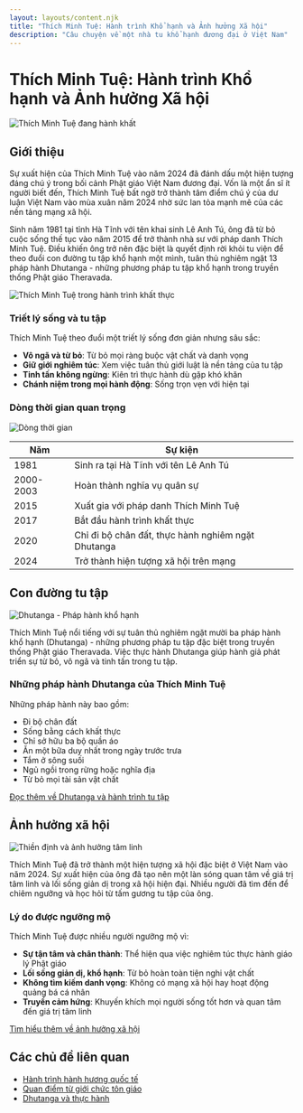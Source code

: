 ```yaml
---
layout: layouts/content.njk
title: "Thích Minh Tuệ: Hành trình Khổ hạnh và Ảnh hưởng Xã hội"
description: "Câu chuyện về một nhà tu khổ hạnh đương đại ở Việt Nam"
---
```


# Thích Minh Tuệ: Hành trình Khổ hạnh và Ảnh hưởng Xã hội

![Thích Minh Tuệ đang hành khất](/images/thich-minh-tue/main.jpg)

## Giới thiệu

Sự xuất hiện của Thích Minh Tuệ vào năm 2024 đã đánh dấu một hiện tượng đáng chú ý trong bối cảnh Phật giáo Việt Nam đương đại. Vốn là một ẩn sĩ ít người biết đến, Thích Minh Tuệ bất ngờ trở thành tâm điểm chú ý của dư luận Việt Nam vào mùa xuân năm 2024 nhờ sức lan tỏa mạnh mẽ của các nền tảng mạng xã hội.

Sinh năm 1981 tại tỉnh Hà Tĩnh với tên khai sinh Lê Anh Tú, ông đã từ bỏ cuộc sống thế tục vào năm 2015 để trở thành nhà sư với pháp danh Thích Minh Tuệ. Điều khiến ông trở nên đặc biệt là quyết định rời khỏi tu viện để theo đuổi con đường tu tập khổ hạnh một mình, tuân thủ nghiêm ngặt 13 pháp hành Dhutanga - những phương pháp tu tập khổ hạnh trong truyền thống Phật giáo Theravada.

![Thích Minh Tuệ trong hành trình khất thực](/images/thich-minh-tue/main.jpg)

### Triết lý sống và tu tập

Thích Minh Tuệ theo đuổi một triết lý sống đơn giản nhưng sâu sắc:

- **Vô ngã và từ bỏ**: Từ bỏ mọi ràng buộc vật chất và danh vọng
- **Giữ giới nghiêm túc**: Xem việc tuân thủ giới luật là nền tảng của tu tập
- **Tinh tấn không ngừng**: Kiên trì thực hành dù gặp khó khăn
- **Chánh niệm trong mọi hành động**: Sống trọn vẹn với hiện tại

### Dòng thời gian quan trọng

<div class="flex flex-col md:flex-row items-center md:items-start gap-4 mb-6">
  <div class="md:w-1/3">
    <img src="/images/thich-minh-tue/additional/timeline.svg" alt="Dòng thời gian" class="mx-auto w-40 h-40">
  </div>
  <div class="md:w-2/3">
    <table>
      <thead>
        <tr>
          <th>Năm</th>
          <th>Sự kiện</th>
        </tr>
      </thead>
      <tbody>
        <tr>
          <td>1981</td>
          <td>Sinh ra tại Hà Tĩnh với tên Lê Anh Tú</td>
        </tr>
        <tr>
          <td>2000-2003</td>
          <td>Hoàn thành nghĩa vụ quân sự</td>
        </tr>
        <tr>
          <td>2015</td>
          <td>Xuất gia với pháp danh Thích Minh Tuệ</td>
        </tr>
        <tr>
          <td>2017</td>
          <td>Bắt đầu hành trình khất thực</td>
        </tr>
        <tr>
          <td>2020</td>
          <td>Chỉ đi bộ chân đất, thực hành nghiêm ngặt Dhutanga</td>
        </tr>
        <tr>
          <td>2024</td>
          <td>Trở thành hiện tượng xã hội trên mạng</td>
        </tr>
      </tbody>
    </table>
  </div>
</div>

## Con đường tu tập

<div class="flex flex-col md:flex-row items-center gap-6 mb-6">
  <div class="md:w-1/3">
    <img src="/images/thich-minh-tue/additional/dhutanga.svg" alt="Dhutanga - Pháp hành khổ hạnh" class="mx-auto w-40 h-40">
  </div>
  <div class="md:w-2/3">
    <p>Thích Minh Tuệ nổi tiếng với sự tuân thủ nghiêm ngặt mười ba pháp hành khổ hạnh (Dhutanga) - những phương pháp tu tập đặc biệt trong truyền thống Phật giáo Theravada. Việc thực hành Dhutanga giúp hành giả phát triển sự từ bỏ, vô ngã và tinh tấn trong tu tập.</p>
  </div>
</div>

### Những pháp hành Dhutanga của Thích Minh Tuệ

Những pháp hành này bao gồm:

- Đi bộ chân đất
- Sống bằng cách khất thực
- Chỉ sở hữu ba bộ quần áo
- Ăn một bữa duy nhất trong ngày trước trưa
- Tắm ở sông suối
- Ngủ ngồi trong rừng hoặc nghĩa địa
- Từ bỏ mọi tài sản vật chất

[Đọc thêm về Dhutanga và hành trình tu tập](/content/thich-minh-tue/hanh-trinh)

## Ảnh hưởng xã hội

<div class="flex flex-col md:flex-row items-center gap-6 mb-6">
  <div class="md:w-1/3">
    <img src="/images/thich-minh-tue/additional/meditation.svg" alt="Thiền định và ảnh hưởng tâm linh" class="mx-auto w-40 h-40">
  </div>
  <div class="md:w-2/3">
    <p>Thích Minh Tuệ đã trở thành một hiện tượng xã hội đặc biệt ở Việt Nam vào năm 2024. Sự xuất hiện của ông đã tạo nên một làn sóng quan tâm về giá trị tâm linh và lối sống giản dị trong xã hội hiện đại. Nhiều người đã tìm đến để chiêm ngưỡng và học hỏi từ tấm gương tu tập của ông.</p>
  </div>
</div>

### Lý do được ngưỡng mộ

Thích Minh Tuệ được nhiều người ngưỡng mộ vì:

- **Sự tận tâm và chân thành**: Thể hiện qua việc nghiêm túc thực hành giáo lý Phật giáo
- **Lối sống giản dị, khổ hạnh**: Từ bỏ hoàn toàn tiện nghi vật chất
- **Không tìm kiếm danh vọng**: Không có mạng xã hội hay hoạt động quảng bá cá nhân
- **Truyền cảm hứng**: Khuyến khích mọi người sống tốt hơn và quan tâm đến giá trị tâm linh

[Tìm hiểu thêm về ảnh hưởng xã hội](/content/thich-minh-tue/anh-huong)

## Các chủ đề liên quan

- [Hành trình hành hương quốc tế](/content/thich-minh-tue/hanh-huong)
- [Quan điểm từ giới chức tôn giáo](/content/thich-minh-tue/quan-diem)
- [Dhutanga và thực hành](/content/thich-minh-tue/dhutanga)

